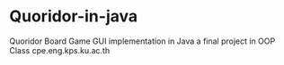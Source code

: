 # Quoridor-in-java

Quoridor Board Game GUI implementation in Java
a final project in OOP Class cpe.eng.kps.ku.ac.th